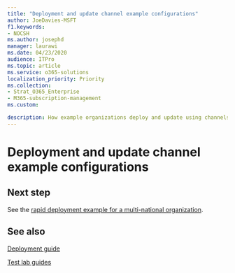 ```yaml
---
title: "Deployment and update channel example configurations"
author: JoeDavies-MSFT
f1.keywords:
- NOCSH
ms.author: josephd
manager: laurawi
ms.date: 04/23/2020
audience: ITPro
ms.topic: article
ms.service: o365-solutions
localization_priority: Priority
ms.collection: 
- Strat_O365_Enterprise
- M365-subscription-management
ms.custom:

description: How example organizations deploy and update using channels.
---
```


# Deployment and update channel example configurations



## Next step

See the [rapid deployment example for a multi-national organization](deploy-update-channels-examples-rapid-deploy.md).


## See also

[Deployment guide](deploy-microsoft-365-enterprise.md)

[Test lab guides](m365-enterprise-test-lab-guides.md)



